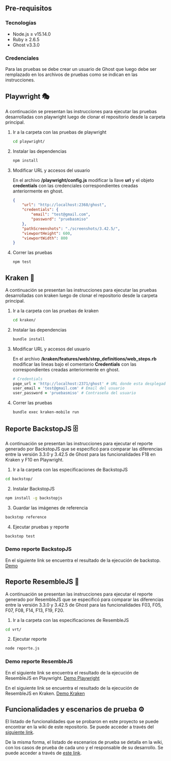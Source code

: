 ## Pre-requisitos

### Tecnologías

- Node.js ≥ v15.14.0
- Ruby ≥ 2.6.5
- Ghost v3.3.0

### Credenciales

Para las pruebas se debe crear un usuario de Ghost que luego debe ser remplazado en los archivos de pruebas como se indican en las instrucciones.

## Playwright 🎭

A continuación se presentan las instrucciones para ejecutar las pruebas desarrolladas con playwright luego de clonar el repositorio desde la carpeta principal.

1. Ir a la carpeta con las pruebas de playwright

    ```bash
    cd playwright/
    ```

2. Instalar las dependencias

    ```bash
    npm install
    ```

3. Modificar URL y accesos del usuario

    En el archivo **/playwright/config.js** modificar la llave **url** y el objeto **credentials** con las credenciales correspondientes creadas anteriormente en ghost.

    ```json
    {
        "url": "http://localhost:2368/ghost",
        "credentials": {
            "email": "test@gmail.com",
            "password": "pruebasmiso"
        },
        "pathScreenshots": "./screenshots/3.42.5/",
        "viewportHeight": 600,
        "viewportWidth": 800
    }
    ```

4. Correr las pruebas

    ```bash
    npm test
    ```

## Kraken 🐙

A continuación se presentan las instrucciones para ejecutar las pruebas desarrolladas con kraken luego de clonar el repositorio desde la carpeta principal.

1. Ir a la carpeta con las pruebas de kraken

    ```bash
    cd kraken/
    ```

2. Instalar las dependencias

    ```bash
    bundle install
    ```

3. Modificar URL y accesos del usuario

    En el archivo **/kraken/features/web/step_definitions/web_steps.rb** modificar las lineas bajo el comentario **Credentials** con las correspondientes creadas anteriormente en ghost.

    ```ruby
    # Credentials
    page_url = 'http://localhost:2371/ghost' # URL donde esta desplegado Ghost
    user_email = 'test@gmail.com' # Email del usuario
    user_password = 'pruebasmiso' # Contraseña del usuario
    ```

4. Correr las pruebas

    ```bash
    bundle exec kraken-mobile run
    ```

## Reporte BackstopJS 🗄

A continuación se presentan las instrucciones para ejecutar el reporte generado por BackstopJS que se especificó para comparar las diferencias entre la versión 3.3.0 y 3.42.5 de Ghost para las funcionalidades F18 en Kraken y F10 en Playwright.

1. Ir a la carpeta con las especificaciones de BackstopJS

  ```bash
  cd backstop/
  ```

2. Instalar BackstopJS

  ```bash
  npm install -g backstopjs
  ```

3. Guardar las imágenes de referencia

  ```bash
  backstop reference
  ```

4. Ejecutar pruebas y reporte

  ```bash
  backstop test
  ```
  
### Demo reporte BackstopJS

En el siguiente link se encuentra el resultado de la ejecución de backstop. [Demo](https://wrravelo2021.github.io/pruebasE2EMISO/backstop/backstop_data/html_report/index.html)

## Reporte ResembleJS 🤖

A continuación se presentan las instrucciones para ejecutar el reporte generado por ResembleJS que se especificó para comparar las diferencias entre la versión 3.3.0 y 3.42.5 de Ghost para las funcionalidades F03, F05, F07, F08, F14, F13, F19, F20.

1. Ir a la carpeta con las especificaciones de ResembleJS

  ```bash
  cd vrt/
  ```

2. Ejecutar reporte

  ```bash
  node reporte.js
  ```
  
### Demo reporte ResembleJS

En el siguiente link se encuentra el resultado de la ejecución de ResembleJS en Playwright. [Demo Playwright](https://raw.githack.com/wrravelo2021/pruebasE2EMISO/master/vrt/report-playwright.html)

En el siguiente link se encuentra el resultado de la ejecución de ResembleJS en Kraken. [Demo Kraken](https://raw.githack.com/wrravelo2021/pruebasE2EMISO/master/vrt/report-kraken.html)

## Funcionalidades y escenarios de prueba ⚙️

El listado de funcionalidades que se probaron en este proyecto se puede encontrar en la wiki de este repositorio. Se puede acceder a través del [siguiente link](https://github.com/wrravelo2021/pruebasE2EMISO/wiki/Listado-de-funcionalidades).

De la misma forma, el listado de escenarios de prueba se detalla en la wiki, con los casos de prueba de cada uno y el responsable de su desarrollo. Se puede acceder a través de [este link](https://github.com/wrravelo2021/pruebasE2EMISO/wiki/Listado-de-escenarios-de-prueba).
